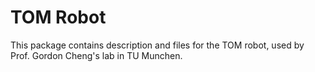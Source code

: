 # TOM Robot

This package contains description and files for the TOM robot, used by Prof. Gordon Cheng's lab in TU Munchen.
